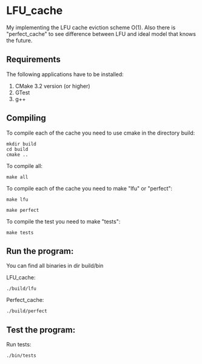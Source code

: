 # LFU_cache
My implementing the LFU cache eviction scheme O(1). Also there is "perfect_cache" to see difference between LFU and ideal model that knows the future.


## Requirements 

The following applications have to be installed:

1. CMake 3.2 version (or higher)
2. GTest
3. g++


## Compiling 

To compile each of the cache you need to use сmake in the directory build:

``` 
mkdir build
cd build
сmake ..
```

To compile all:
```
make all
```

To compile each of the cache you need to make "lfu" or "perfect":

```
make lfu
```
```
make perfect
```

To compile the test you need to make "tests":

```
make tests
```

## Run the program:

You can find all binaries in dir build/bin


LFU_cache: 
```
./build/lfu
```
Perfect_cache:

```
./build/perfect
```

## Test the program: 


Run tests:

```
./bin/tests
```
